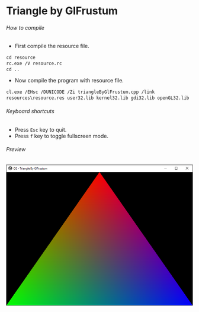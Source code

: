 Triangle by GlFrustum
=====================

###### How to compile

- First compile the resource file.

```
cd resource
rc.exe /V resource.rc
cd ..
```

- Now compile the program with resource file.

```
cl.exe /EHsc /DUNICODE /Zi triangleByGlFrustum.cpp /link resources\resource.res user32.lib kernel32.lib gdi32.lib openGL32.lib
```

###### Keyboard shortcuts
- Press ```Esc``` key to quit.
- Press ```f``` key to toggle fullscreen mode.

###### Preview
![triangleByGlFrustum][triangleByGlFrustum-image]

<!-- Image declaration -->

[triangleByGlFrustum-image]: ./preview/triangleByGlFrustum.png "OpenGL Triangle"
